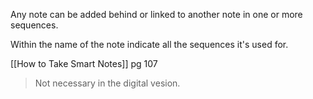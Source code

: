 Any note can be added behind or linked to another note in one or more sequences.

Within the name of the note indicate all the sequences it's used for.

[[How to Take Smart Notes]] pg 107

> Not necessary in the digital vesion.